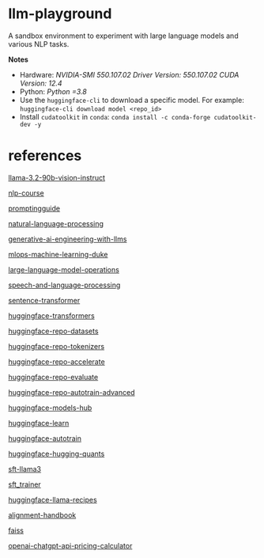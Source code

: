 # llm-playground
A sandbox environment to experiment with large language models and various NLP tasks.

**Notes**

- Hardware: *NVIDIA-SMI 550.107.02             Driver Version: 550.107.02     CUDA Version: 12.4*
- Python: *Python =3.8*
- Use the `huggingface-cli` to download a specific model. For example: `huggingface-cli download model <repo_id>`
- Install `cudatoolkit` in `conda`: `conda install -c conda-forge cudatoolkit-dev -y`

# references

[llama-3.2-90b-vision-instruct](https://build.nvidia.com/meta/llama-3.2-90b-vision-instruct)

[nlp-course](https://huggingface.co/learn/nlp-course/chapter1/1)

[promptingguide](https://www.promptingguide.ai/)

[natural-language-processing](https://www.coursera.org/specializations/natural-language-processing)

[generative-ai-engineering-with-llms](https://www.coursera.org/specializations/generative-ai-engineering-with-llms)

[mlops-machine-learning-duke](https://www.coursera.org/specializations/mlops-machine-learning-duke)

[large-language-model-operations](https://www.coursera.org/specializations/large-language-model-operations)

[speech-and-language-processing](https://web.stanford.edu/~jurafsky/slp3/)

[sentence-transformer](https://www.sbert.net/docs/quickstart.html)

[huggingface-transformers](https://github.com/huggingface/transformers)

[huggingface-repo-datasets](https://github.com/huggingface/datasets)

[huggingface-repo-tokenizers](https://github.com/huggingface/tokenizers)

[huggingface-repo-accelerate](https://github.com/huggingface/accelerate)

[huggingface-repo-evaluate](https://github.com/huggingface/evaluate)

[huggingface-repo-autotrain-advanced](https://github.com/huggingface/autotrain-advanced)

[huggingface-models-hub](https://huggingface.co/models)

[huggingface-learn](https://huggingface.co/learn)

[huggingface-autotrain](https://huggingface.co/autotrain)

[huggingface-hugging-quants](https://huggingface.co/hugging-quants)

[sft-llama3](https://huggingface.co/blog/mlabonne/sft-llama3)

[sft_trainer](https://huggingface.co/docs/trl/en/sft_trainer)

[huggingface-llama-recipes](https://github.com/huggingface/huggingface-llama-recipes)

[alignment-handbook](https://github.com/huggingface/alignment-handbook)

[faiss](https://faiss.ai/)

[openai-chatgpt-api-pricing-calculator](https://gptforwork.com/tools/openai-chatgpt-api-pricing-calculator)
